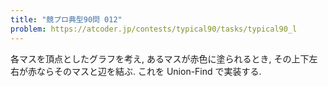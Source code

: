 ```yaml
---
title: "競プロ典型90問 012"
problem: https://atcoder.jp/contests/typical90/tasks/typical90_l
---
```

各マスを頂点としたグラフを考え, あるマスが赤色に塗られるとき, その上下左右が赤ならそのマスと辺を結ぶ. これを Union-Find で実装する.
